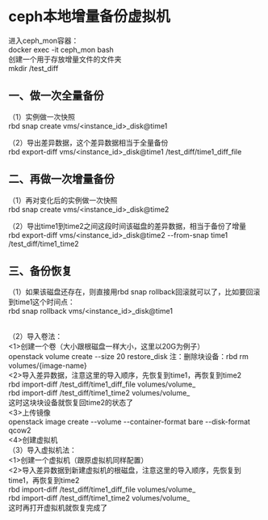 # ceph本地增量备份虚拟机

进入ceph_mon容器：<br>
docker exec -it ceph_mon bash<br>
创建一个用于存放增量文件的文件夹<br>
mkdir /test_diff<br>
## 一、做一次全量备份
（1）实例做一次快照<br>
rbd snap create vms/<instance_id>_disk@time1<br>

（2）导出差异数据，这个差异数据相当于全量备份<br>
rbd export-diff vms/<instance_id>_disk@time1 /test_diff/time1_diff_file<br>

## 二、再做一次增量备份<br>
（1）再对变化后的实例做一次快照<br>
rbd snap create vms/<instance_id>_disk@time2<br>

（2）导出time1到time2之间这段时间该磁盘的差异数据，相当于备份了增量<br>
rbd export-diff vms/<instance_id>_disk@time2 --from-snap time1 /test_diff/time1_time2<br>

## 三、备份恢复<br>
（1）如果该磁盘还存在，则直接用rbd snap rollback回滚就可以了，比如要回滚到time1这个时间点：<br>
rbd snap rollback vms/<instance_id>_disk@time1 <br>

<br>
（2）导入卷法：<br>
	<1>创建一个卷（大小跟根磁盘一样大小，这里以20G为例子）<br>
  openstack volume create --size 20 restore_disk
	注：删除块设备：rbd rm volumes/{image-name}<br>
	<2>导入差异数据，注意这里的导入顺序，先恢复到time1，再恢复到time2<br>
	rbd import-diff /test_diff/time1_diff_file volumes/volume_<instance_id><br>
	rbd import-diff /test_diff/time1_time2 volumes/volume_<instance_id><br>
	这时这块块设备就恢复回time2的状态了<br>
  <3>上传镜像<br>
  openstack image create --volume <volume_name> --container-format bare --disk-format qcow2 <image_name><br>
  <4>创建虚拟机<br>
（3）导入虚拟机法：<br>
	<1>创建一个虚拟机（跟原虚拟机同样配置）<br>
	<2>导入差异数据到新建虚拟机的根磁盘，注意这里的导入顺序，先恢复到time1，再恢复到time2<br>
	rbd import-diff /test_diff/time1_diff_file volumes/volume_<instance_id><br>
	rbd import-diff /test_diff/time1_time2 volumes/volume_<instance_id><br>
	这时再打开虚拟机就恢复完成了<br>
  
